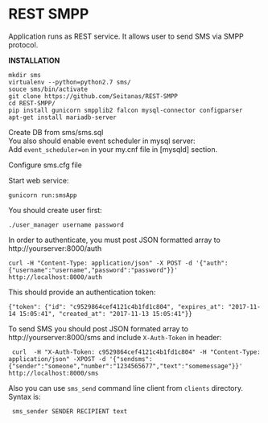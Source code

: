 # REST SMPP 
  
Application runs as REST service. It allows user to send SMS via SMPP protocol.


**INSTALLATION**


    mkdir sms
    virtualenv --python=python2.7 sms/
    souce sms/bin/activate
    git clone https://github.com/Seitanas/REST-SMPP
    cd REST-SMPP/
    pip install gunicorn smpplib2 falcon mysql-connector configparser
    apt-get install mariadb-server

Create DB from sms/sms.sql  
You also should enable event scheduler in mysql server:  
Add `event_scheduler=on` in your my.cnf file in [mysqld] section.  
  
Configure sms.cfg file


Start web service:

    gunicorn run:smsApp


You should create user first:

    ./user_manager username password

In order to authenticate, you must post JSON formatted array to http://yourserver:8000/auth

    curl -H "Content-Type: application/json" -X POST -d '{"auth": {"username":"username","password":"password"}}' http://localhost:8000/auth

This should provide an authentication token:

    {"token": {"id": "c9529864cef4121c4b1fd1c804", "expires_at": "2017-11-14 15:05:41", "created_at": "2017-11-13 15:05:41"}}

To send SMS you should post JSON formated array to http://yourserver:8000/sms and include `X-Auth-Token` in header:

     curl  -H "X-Auth-Token: c9529864cef4121c4b1fd1c804" -H "Content-Type: application/json" -XPOST -d '{"sendsms": {"sender":"someone","number":"1234565677","text":"somemessage"}}' http://localhost:8000/sms

Also you can use `sms_send` command line client from `clients` directory. Syntax is:

     sms_sender SENDER RECIPIENT text

